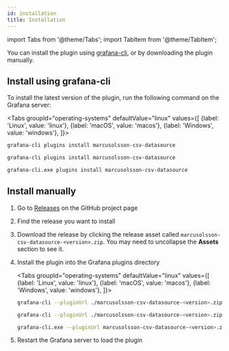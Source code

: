 ```yaml
---
id: installation
title: Installation
---
```


import Tabs from '@theme/Tabs';
import TabItem from '@theme/TabItem';

You can install the plugin using [grafana-cli](https://grafana.com/docs/grafana/latest/administration/cli/), or by downloading the plugin manually.

## Install using grafana-cli

To install the latest version of the plugin, run the following command on the Grafana server:

<Tabs
  groupId="operating-systems"
  defaultValue="linux"
  values={[
    {label: 'Linux', value: 'linux'},
    {label: 'macOS', value: 'macos'},
    {label: 'Windows', value: 'windows'},
  ]}>
  <TabItem value="linux">

```bash
grafana-cli plugins install marcusolsson-csv-datasource
```

  </TabItem>
  <TabItem value="macos">

```bash
grafana-cli plugins install marcusolsson-csv-datasource
```

  </TabItem>
  <TabItem value="windows">

```bash
grafana-cli.exe plugins install marcusolsson-csv-datasource
```

  </TabItem>
</Tabs>

## Install manually

1. Go to [Releases](https://github.com/grafana/grafana-csv-datasource/releases) on the GitHub project page
1. Find the release you want to install
1. Download the release by clicking the release asset called `marcusolsson-csv-datasource-<version>.zip`. You may need to uncollapse the **Assets** section to see it.
1. Install the plugin into the Grafana plugins directory

   <Tabs
     groupId="operating-systems"
     defaultValue="linux"
     values={[
       {label: 'Linux', value: 'linux'},
       {label: 'macOS', value: 'macos'},
       {label: 'Windows', value: 'windows'},
     ]}>
     <TabItem value="linux">

     ```bash
     grafana-cli --pluginUrl ./marcusolsson-csv-datasource-<version>.zip plugins install marcusolsson-csv-datasource
     ```

     </TabItem>
     <TabItem value="macos">

     ```bash
     grafana-cli --pluginUrl ./marcusolsson-csv-datasource-<version>.zip plugins install marcusolsson-csv-datasource
     ```

     </TabItem>
     <TabItem value="windows">

     ```bash
     grafana-cli.exe --pluginUrl marcusolsson-csv-datasource-<version>.zip plugins install marcusolsson-csv-datasource
     ```

     </TabItem>
   </Tabs>

1. Restart the Grafana server to load the plugin
